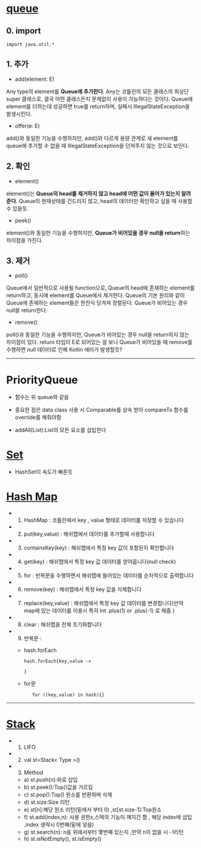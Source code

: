 #   [queue](https://choheeis.github.io/newblog//articles/2020-10/kotlinQueue)

##  0.  import
    import java.util.*

##  1.  추가
-   add(element: E)

Any type의 element를 **Queue에 추가한다**. Any는 코틀린의 모든 클래스의 최상단 super 클래스로, 결국 어떤 클래스든지 문제없이 사용이 가능하다는 것이다. Queue에 element를 더하는데 성공하면 true를 return하며, 실패시 IllegalStateException을 발생시킨다.

- offer(e: E)

add()와 동일한 기능을 수행하지만, add()와 다르게 용량 관계로 새 element를 queue에 추가할 수 없을 때 IllegalStateException을 던져주지 않는 것으로 보인다.


## 2.   확인

- element() 

element()는 **Queue의 head를 제거하지 않고 head에 어떤 값이 들어가 있는지 알려준다**. Queue의 현재상태를 건드리지 않고, head의 데이터만 확인하고 싶을 때 사용할 수 있을듯.


- peek()

element()와 동일한 기능을 수행하지만, **Queue가 비어있을 경우 null을 return**하는 차이점을 가진다.

## 3.   제거
 

- poll()

Queue에서 일반적으로 사용될 function으로, Queue의 head에 존재하는 element를 return하고, 동시에 element를 Queue에서 제거한다. Queue의 기본 원리와 같이 Queue에 존재하는 element들은 한칸식 당겨져 정렬된다. Queue가 비어있는 경우 null을 return한다.

 

- remove()

poll()과 동일한 기능을 수행하지만, Queue가 비어있는 경우 null을 return하지 않는 차이점이 있다. return 타입이 E로 되어있는 걸 보니 Queue가 비어있을 때 remove를 수행하면 null 데이터로 인해  Kotlin 에러가 발생할듯?

---
#   PriorityQueue

  - 함수는 위 queue와 같음

  - 중요한 점은 data class 사용 시 Comparable<T>를 상속 받아 compareTo 함수를 override를 해줘야함

  - addAll(List):List의 모든 요소를 삽입한다

# [Set](https://lcw126.tistory.com/341)
- HashSet이 속도가 빠른듯


# [Hash Map](https://kkh0977.tistory.com/648)
- 1. HashMap : 코틀린에서 key , value 형태로 데이터를 저장할 수 있습니다
-	2. put(key,value) : 해쉬맵에서 데이터를 추가할때 사용합니다
-	3. containsKey(key) : 해쉬맵에서 특정 key 값이 포함된지 확인합니다
-	4. get(key) : 해쉬맵에서 특정 key 값 데이터를 얻어옵니다(null check)
-	5. for : 반복문을 수행하면서 해쉬맵에 들어있는 데이터를 순차적으로 출력합니다
-	6. remove(key) : 해쉬맵에서 특정 key 값을 삭제합니다
-	7. replace(key,value) : 해쉬맵에서 특정 key 값 데이터를 변경합니다(만약 map에 있는 데이터를 이용시 특히 Int .plus(1) or .plus(-1) 로 해줌 )
-	8. clear : 해쉬맵을 전체 초기화합니다
- 9.  반복문 : 
    - hash.forEach

          hash.forEach{key,value ->
          
          }

    - for문     
            
             for ((key,value) in hash){}

---
# [Stack](https://notepad96.tistory.com/entry/Kotlin-12)

- 1.  LIFO
- 2.  val st=Stack< Type >()
- 3.  Method
  - a) st.push(n):위로 삽입
  - b) st.peek():Top()값을 가르킴
  - c) st.pop():Top() 원소를 반환하며 삭제
  - d) st.size:Size 리턴
  - e) st[n]:해당 원소 리턴(밑에서 부터 0) ,st[st.size-1]:Top원소
  - f) st.add(index,n): 사용 권한x,스택의 기능이 깨지긴 함 , 해당 index에 삽입 ,index 생략시 0번째(밑에 넣음)
  - g) st.search(n): n을 위에서부터 몇번째 있는지 ,만약 n이 없을 시 -1리턴
  - h) st.isNotEmpty(), st.isEmpty()